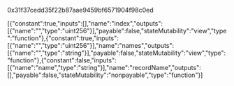 0x31f37cedd35f22b87aae9459bf6571904f98c0ed

[{"constant":true,"inputs":[],"name":"index","outputs":[{"name":"","type":"uint256"}],"payable":false,"stateMutability":"view","type":"function"},{"constant":true,"inputs":[{"name":"","type":"uint256"}],"name":"names","outputs":[{"name":"","type":"string"}],"payable":false,"stateMutability":"view","type":"function"},{"constant":false,"inputs":[{"name":"name","type":"string"}],"name":"recordName","outputs":[],"payable":false,"stateMutability":"nonpayable","type":"function"}]
